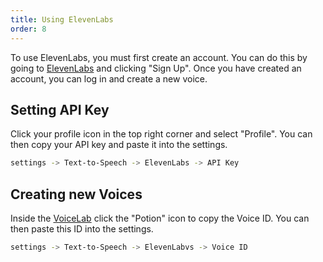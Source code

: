 ```yaml
---
title: Using ElevenLabs
order: 8
---
```


To use ElevenLabs, you must first create an account. You can do this by going to [ElevenLabs](https://elevenlabs.io) and clicking "Sign Up". Once you have created an account, you can log in and create a new voice.

## Setting API Key

Click your profile icon in the top right corner and select "Profile". You can then copy your API key and paste it into the settings.

```bash
settings -> Text-to-Speech -> ElevenLabs -> API Key
```

## Creating new Voices

Inside the [VoiceLab](https://elevenlabs.io/voice-lab) click the "Potion" icon to copy the Voice ID. You can then paste this ID into the settings.

```bash
settings -> Text-to-Speech -> ElevenLabvs -> Voice ID
```
